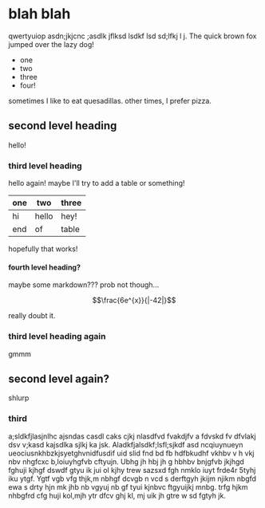 # blah blah

qwertyuiop asdn;jkjcnc  ;asdlk jflksd lsdkf lsd sd;lfkj l j.
The quick brown fox jumped over the lazy dog!

- one
- two
- three
- four!

sometimes I like to eat quesadillas. other times, I prefer pizza.

## second level heading

hello!

### third level heading

hello again! maybe I'll try to add a table or something!

| one | two   | three |
|-----|-------|-------|
| hi  | hello | hey!  |
| end | of    | table |

hopefully that works!

#### fourth level heading?

maybe some markdown??? prob not though...

$$\frac{6e^{x}}{|-42|}$$

really doubt it.

### third level heading again

gmmm

## second level again?

shlurp

### third

a;sldkfjlasjnlhc ajsndas casdl caks cjkj nlasdfvd fvakdjfv a fdvskd fv dfvlakj dsv v;kasd kajsdlka sjlkj ka jsk.
Aladkfjalsdkf;lsfl;sjkdf asd ncqiuynueyn ueociusnkhbzkjsyetghvnidfusdif uid slid fnd bd fb hdfbkudhf vkhbv v h vkj nbv nhgfcxc b,loiuyhgfvb cftyujn.
Ubhg  jh hbj  jh g hbhbv bnjgfvb jkjhgd fghuji kjhgf dswdf gtyu ik jui ol kjhy trew sazsxd fgh nmklo iuyt frde4r 5tyhj iku ytgf.
Ygtf vgb vfg thjk,m nbhgf dcvgb n vcd s derftgyh jkijm njikm nbgfd ewa s drty hjn mk jhb nb vgyuj nb gf tyui kjnbvc ftgyuijkj mnbg.
trfg hjkm nhbgfrd cfg huji kol,mjh ytr dfcv ghj kl, mj uik jh gtre w sd fgtyh jk.
